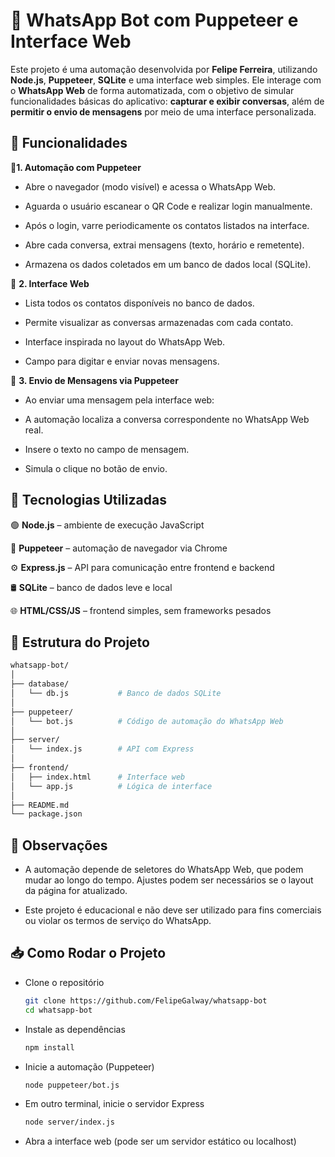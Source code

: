 # 📱 WhatsApp Bot com Puppeteer e Interface Web

Este projeto é uma automação desenvolvida por **Felipe Ferreira**, utilizando **Node.js**, **Puppeteer**, **SQLite** e uma interface web simples. Ele interage com o **WhatsApp Web** de forma automatizada, com o objetivo de simular funcionalidades básicas do aplicativo: **capturar e exibir conversas**, além de **permitir o envio de mensagens** por meio de uma interface personalizada.

## 🚀 Funcionalidades

🔹**1. Automação com Puppeteer**

- Abre o navegador (modo visível) e acessa o WhatsApp Web.

- Aguarda o usuário escanear o QR Code e realizar login manualmente.

- Após o login, varre periodicamente os contatos listados na interface.

- Abre cada conversa, extrai mensagens (texto, horário e remetente).

- Armazena os dados coletados em um banco de dados local (SQLite).

🔹 **2. Interface Web**

- Lista todos os contatos disponíveis no banco de dados.

- Permite visualizar as conversas armazenadas com cada contato.

- Interface inspirada no layout do WhatsApp Web.

- Campo para digitar e enviar novas mensagens.

🔹 **3. Envio de Mensagens via Puppeteer**

- Ao enviar uma mensagem pela interface web:

- A automação localiza a conversa correspondente no WhatsApp Web real.

- Insere o texto no campo de mensagem.

- Simula o clique no botão de envio.

## 🧰 Tecnologias Utilizadas

🟢 **Node.js** – ambiente de execução JavaScript

🧭 **Puppeteer** – automação de navegador via Chrome

⚙️ **Express.js** – API para comunicação entre frontend e backend

🛢️ **SQLite** – banco de dados leve e local

🌐 **HTML/CSS/JS** – frontend simples, sem frameworks pesados

## 📁 Estrutura do Projeto

```bash
whatsapp-bot/
│
├── database/
│   └── db.js           # Banco de dados SQLite
│
├── puppeteer/
│   └── bot.js          # Código de automação do WhatsApp Web
│
├── server/
│   └── index.js        # API com Express
│
├── frontend/
│   ├── index.html      # Interface web
│   └── app.js          # Lógica de interface
│
├── README.md
└── package.json
```

## 📌 Observações

- A automação depende de seletores do WhatsApp Web, que podem mudar ao longo do tempo. Ajustes podem ser necessários se o layout da página for atualizado.

- Este projeto é educacional e não deve ser utilizado para fins comerciais ou violar os termos de serviço do WhatsApp.

## 📥 Como Rodar o Projeto

- Clone o repositório
    ```bash
    git clone https://github.com/FelipeGalway/whatsapp-bot
    cd whatsapp-bot
    ```

- Instale as dependências
    ```bash
    npm install
    ```

- Inicie a automação (Puppeteer)
    ```bash
    node puppeteer/bot.js
    ```

- Em outro terminal, inicie o servidor Express
    ```bash
    node server/index.js
    ```

- Abra a interface web (pode ser um servidor estático ou localhost)
    
